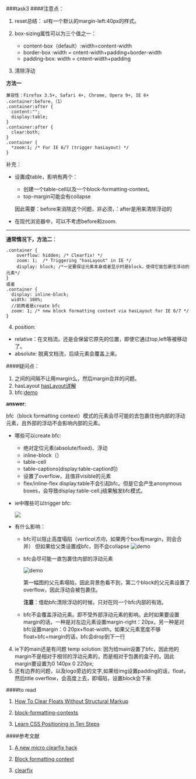 ###task3
####注意点：
1. reset总结：
ul有一个默认的margin-left:40px的样式。

2. box-sizing属性可以为三个值之一：

    + content-box（default）:width=content-width
    + border-box :width = cntent-width+padding+border-width
    + padding-box: width = cntent-width+padding

3. 清除浮动

**方法一**
``` 
兼容性：Firefox 3.5+, Safari 4+, Chrome, Opera 9+, IE 6+
.container:before,（1）
.container:after {
  content:"";
  display:table;
}
.container:after {
  clear:both;
}
.container {
  *zoom:1; /* For IE 6/7 (trigger hasLayout) */
}
```


补充：

* 设置成table，影响有两个：
    - 创建一个table-cell以及一个block-formatting-context。
    - top-margin可能会有collapse

    因此需要：before来消除这个问题，非必须，：after是用来清除浮动的

* 在现代浏览器中，可以不考虑before和zoom.

<hr>

**通常情况下，方法二**：

```
.container {
    overflow: hidden; /* Clearfix! */
    zoom: 1;  /* Triggering "hasLayout" in IE */
    display: block; /*一定要保证元素本身或者显示时是block，使得它能包裹住浮动的元素*/
}
或者
.container {
  display: inline-block;
  width: 100%;
  //前两者是create bfc
  zoom: 1; /* new block formatting context via hasLayout for IE 6/7 */
}

```

4. position:
- relative：在文档流。还是会保留它原先的位置，即使它通过top,left等被移动了。
- absolute: 脱离文档流，后续元素会覆盖上来。

####疑问点：
1. 之间的间隔不让用margin么，然后margin合并的问题。
2. hasLayout [hasLayout详解](http://www.satzansatz.de/cssd/onhavinglayout.html)
3. bfc:[demo](http://www.cssmojo.com/extras/clearfix_block-formatting-context_and_hasLayout/demo-4.html)

**answer**:

bfc（block formatting context）模式的元素会尽可能的去包裹住他内部的浮动元素，且外部的浮动不会影响内部的元素。

- 哪些可以create bfc:
    + 绝对定位元素(absolute/fixed)、浮动
    + inline-block（）
    + table-cell
    + table-captions(display:table-caption的)
    + 设置了overflow，且值非visible的元素
    + flex/inline-flex
display:table不会引起bfc。但是它会产生anonymous boxes，会导致display:table-cell.j结果触发bfc模式。

- ie中哪些可以trigger bfc:

    ![](http://i4.tietuku.cn/2ccbdd2d6ef26f0c.png)

- 有什么影响：

    - bfc可以阻止高度塌陷（*vertical方向*，如果两个box有margin，则会合并）
    但如果给父类设置成bfc，则不会collapse
    ![demo](http://i12.tietuku.cn/7db1be02f22f13e2.png)
    - bfc会尽可能一直包裹住内部的浮动元素
    
        ![demo](http://i12.tietuku.cn/712465a87992e487.png)
    
        第一幅图的父元素塌陷，因此背景色看不到，第二个block的父元素设置了overflow，因此浮动会被包裹住。

        **注意**：借助bfc清除浮动的时候，只对在同一个bfc内部的有效。
    
    - bfc不会覆盖浮动元素。即不受外部浮动元素的影响。此时如果要设置margin的话，一种是对左边元素设置margin-right：20px，另一种是对bfc设置margin：0 20px+float-width。如果父元素宽度不够float+bfc+margin的话，bfc会drop到下一行

4. ie下的main还是有问题
temp solution:
因为给main设置了bfc，因此他的margin不是相对于相邻的浮动元素的，而是相对于包裹的盒子的。因此margin要设置为0 140px 0 220px;
5. 还有边界的问题，以及logo旁边的文字,如果给img设置padding的话，float，然后title overflow，会高度上去，即塌陷，设置block会下来


####to read
1. [How To Clear Floats Without Structural Markup](http://www.positioniseverything.net/easyclearing.html)

2. [block-formatting-contexts](http://www.cssmojo.com/block-formatting-contexts/)

3. [Learn CSS Positioning in Ten Steps](http://www.barelyfitz.com/screencast/html-training/css/positioning/)

####参考文献
1. [A new micro clearfix hack](http://nicolasgallagher.com/micro-clearfix-hack/)

2. [Block formatting context](https://developer.mozilla.org/en-US/docs/Web/Guide/CSS/Block_formatting_context)

3. [clearfix](http://stackoverflow.com/questions/211383/which-method-of-clearfix-is-best)
